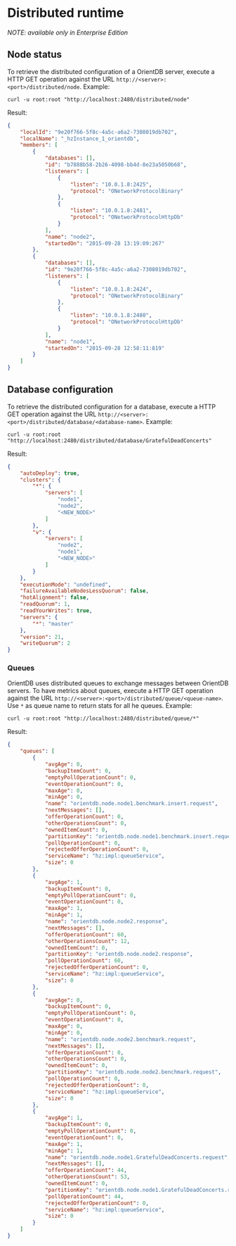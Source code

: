 
# Distributed runtime
_NOTE: available only in Enterprise Edition_

## Node status
To retrieve the distributed configuration of a OrientDB server, execute a HTTP GET operation against the URL `http://<server>:<port>/distributed/node`. Example:

    curl -u root:root "http://localhost:2480/distributed/node"

Result:

```json
{
    "localId": "9e20f766-5f8c-4a5c-a6a2-7308019db702",
    "localName": "_hzInstance_1_orientdb",
    "members": [
        {
            "databases": [],
            "id": "b7888b58-2b26-4098-bb4d-8e23a5050b68",
            "listeners": [
                {
                    "listen": "10.0.1.8:2425",
                    "protocol": "ONetworkProtocolBinary"
                },
                {
                    "listen": "10.0.1.8:2481",
                    "protocol": "ONetworkProtocolHttpDb"
                }
            ],
            "name": "node2",
            "startedOn": "2015-09-28 13:19:09:267"
        },
        {
            "databases": [],
            "id": "9e20f766-5f8c-4a5c-a6a2-7308019db702",
            "listeners": [
                {
                    "listen": "10.0.1.8:2424",
                    "protocol": "ONetworkProtocolBinary"
                },
                {
                    "listen": "10.0.1.8:2480",
                    "protocol": "ONetworkProtocolHttpDb"
                }
            ],
            "name": "node1",
            "startedOn": "2015-09-28 12:58:11:819"
        }
    ]
}
```

## Database configuration

To retrieve the distributed configuration for a database, execute a HTTP GET operation against the URL `http://<server>:<port>/distributed/database/<database-name>`. Example:

    curl -u root:root "http://localhost:2480/distributed/database/GratefulDeadConcerts"


Result:

```json
{
    "autoDeploy": true,
    "clusters": {
        "*": {
            "servers": [
                "node1",
                "node2",
                "<NEW_NODE>"
            ]
        },
        "v": {
            "servers": [
                "node2",
                "node1",
                "<NEW_NODE>"
            ]
        }
    },
    "executionMode": "undefined",
    "failureAvailableNodesLessQuorum": false,
    "hotAlignment": false,
    "readQuorum": 1,
    "readYourWrites": true,
    "servers": {
        "*": "master"
    },
    "version": 21,
    "writeQuorum": 2
}
```

### Queues

OrientDB uses distributed queues to exchange messages between OrientDB servers. To have metrics about queues, execute a HTTP GET operation against the URL `http://<server>:<port>/distributed/queue/<queue-name>`. Use `*` as queue name to return stats for all he queues. Example:

    curl -u root:root "http://localhost:2480/distributed/queue/*"


Result:

```json
{
    "queues": [
        {
            "avgAge": 0,
            "backupItemCount": 0,
            "emptyPollOperationCount": 0,
            "eventOperationCount": 0,
            "maxAge": 0,
            "minAge": 0,
            "name": "orientdb.node.node1.benchmark.insert.request",
            "nextMessages": [],
            "offerOperationCount": 0,
            "otherOperationsCount": 0,
            "ownedItemCount": 0,
            "partitionKey": "orientdb.node.node1.benchmark.insert.request",
            "pollOperationCount": 0,
            "rejectedOfferOperationCount": 0,
            "serviceName": "hz:impl:queueService",
            "size": 0
        },
        {
            "avgAge": 1,
            "backupItemCount": 0,
            "emptyPollOperationCount": 0,
            "eventOperationCount": 0,
            "maxAge": 1,
            "minAge": 1,
            "name": "orientdb.node.node2.response",
            "nextMessages": [],
            "offerOperationCount": 60,
            "otherOperationsCount": 12,
            "ownedItemCount": 0,
            "partitionKey": "orientdb.node.node2.response",
            "pollOperationCount": 60,
            "rejectedOfferOperationCount": 0,
            "serviceName": "hz:impl:queueService",
            "size": 0
        },
        {
            "avgAge": 0,
            "backupItemCount": 0,
            "emptyPollOperationCount": 0,
            "eventOperationCount": 0,
            "maxAge": 0,
            "minAge": 0,
            "name": "orientdb.node.node2.benchmark.request",
            "nextMessages": [],
            "offerOperationCount": 0,
            "otherOperationsCount": 0,
            "ownedItemCount": 0,
            "partitionKey": "orientdb.node.node2.benchmark.request",
            "pollOperationCount": 0,
            "rejectedOfferOperationCount": 0,
            "serviceName": "hz:impl:queueService",
            "size": 0
        },
        {
            "avgAge": 1,
            "backupItemCount": 0,
            "emptyPollOperationCount": 0,
            "eventOperationCount": 0,
            "maxAge": 1,
            "minAge": 1,
            "name": "orientdb.node.node1.GratefulDeadConcerts.request",
            "nextMessages": [],
            "offerOperationCount": 44,
            "otherOperationsCount": 53,
            "ownedItemCount": 0,
            "partitionKey": "orientdb.node.node1.GratefulDeadConcerts.request",
            "pollOperationCount": 44,
            "rejectedOfferOperationCount": 0,
            "serviceName": "hz:impl:queueService",
            "size": 0
        }
    ]
}
```
